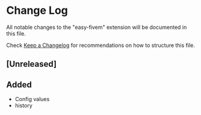 # Change Log

All notable changes to the "easy-fivem" extension will be documented in this file.

Check [Keep a Changelog](http://keepachangelog.com/) for recommendations on how to structure this file.

## [Unreleased]

## Added
- Config values
- history